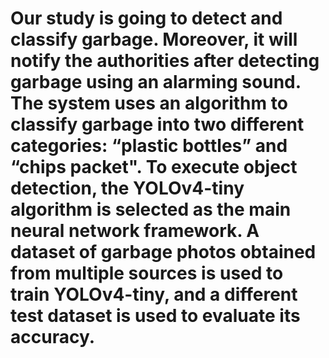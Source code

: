 # Our study is going to detect and classify garbage. Moreover, it will notify the authorities after detecting garbage using an alarming sound. The system uses an algorithm to classify garbage into two different categories: “plastic bottles” and “chips packet". To execute object detection, the YOLOv4-tiny algorithm is selected as the main neural network framework. A dataset of garbage photos obtained from multiple sources is used to train YOLOv4-tiny, and a different test dataset is used to evaluate its accuracy. 
